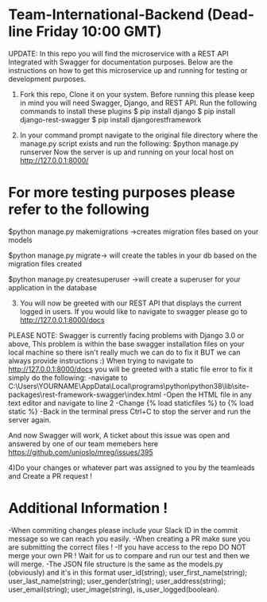 # Team-International-Backend (Dead-line Friday 10:00 GMT)

UPDATE: In this repo you will find the microservice with a REST API Integrated with Swagger for documentation purposes.
Below are the instructions on how to get this microservice up and running for testing or development purposes.

1) Fork this repo, Clone it on your system.
Before running this please keep in mind you will need Swagger, Django, and REST API.
Run the following commands to install these plugins
$ pip install django
$ pip install django-rest-swagger
$ pip install djangorestframework

2) In your command prompt navigate to the original file directory where the manage.py script exists and run the following:
$python manage.py runserver
Now the server is up and running on your local host on http://127.0.0.1:8000/

# For more testing purposes please refer to the following 
$python manage.py makemigrations ->creates migration files based on your models

$python manage.py migrate-> will create the tables in your db based on the migration files created

$python manage.py createsuperuser ->will create a superuser for your application in the database

3) You will now be greeted with our REST API that displays the current logged in users.
If you would like to navigate to swagger please go to http://127.0.0.1:8000/docs 

PLEASE NOTE: Swagger is currently facing problems with Django 3.0 or above, This problem is within the base swagger installation files on your local machine so there isn't really much we can do to fix it BUT we can always provide instructions :)
When trying to navigate to http://127.0.0.1:8000/docs you will be greeted with a static file error to fix it simply do the following: 
-navigate to C:\Users\YOURNAME\AppData\Local\programs\python\python38\lib\site-packages\rest-framework-swagger\index.html
-Open the HTML file in any text editor and navigate to line 2 
-Change {% load staticfiles %} to {% load static %}
-Back in the terminal press Ctrl+C to stop the server and run the server again. 

And now Swagger will work, A ticket about this issue was open and answered by one of our team memebers here https://github.com/unioslo/mreg/issues/395


4)Do your changes or whatever part was assigned to you by the teamleads and Create a PR request !  

# Additional Information !
-When commiting changes please include your Slack ID in the commit message so we can reach you easily.
-When creating a PR make sure you are submitting the correct files !
-If you have access to the repo DO NOT merge your own PR ! Wait for us to compare and run our test and then we will merge. 
-The JSON file structure is the same as the models.py (obviously) and it's in this format 
user_id(string);
user_first_name(string);
user_last_name(string);
user_gender(string);
user_address(string);
user_email(string);
user_image(string),
is_user_logged(boolean).
















  
